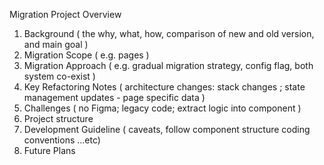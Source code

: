 Migration Project Overview
1. Background ( the why, what, how, comparison of new and old version, and main goal )
2. Migration Scope ( e.g. pages )
3. Migration Approach ( e.g. gradual migration strategy, config flag, both system co-exist )
4. Key Refactoring Notes ( architecture changes: stack changes ; state management updates - page specific data )
5. Challenges ( no Figma; legacy code; extract logic into component )
6. Project structure
7. Development Guideline ( caveats, follow component structure coding conventions ...etc)
8. Future Plans
